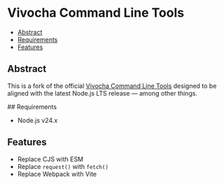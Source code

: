 # Vivocha Command Line Tools

- [Abstract](#abstract)
- [Requirements](#requirements)
- [Features](#features)

## Abstract

This is a fork of the official [Vivocha Command Line Tools](https://github.com/vivocha/vvc) designed to be aligned with the latest Node.js LTS release — among other things.

## Requirements

- Node.js v24.x

## Features

- Replace CJS with ESM
- Replace `request()` with `fetch()`
- Replace Webpack with Vite
